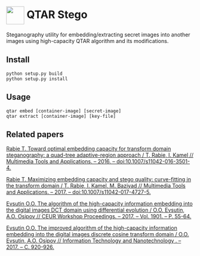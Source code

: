 <img src="resources/icon.png" height="48" width="48" align="absmiddle"> QTAR Stego
====================================================================================
Steganography utility for embedding/extracting secret images into another images using high-capacity QTAR algorithm and its modifications.

## Install
```
python setup.py build
python setup.py install
```

## Usage
```
qtar embed [container-image] [secret-image]
qtar extract [container-image] [key-file]
```

## Related papers
[Rabie T. Toward optimal embedding capacity for transform domain steganography: a quad-tree adaptive-region approach / T. Rabie, I. Kamel // Multimedia Tools and Applications. – 2016. – doi:10.1007/s11042-016-3501-4.](https://link.springer.com/article/10.1007/s11042-016-3501-4)

[Rabie T. Maximizing embedding capacity and stego quality: curve-fitting in the transform domain / T. Rabie, I. Kamel, M. Baziyad // Multimedia Tools and Applications. – 2017. – doi:10.1007/s11042-017-4727-5.](https://link.springer.com/article/10.1007%2Fs11042-017-4727-5)

[Evsutin O.O. The algorithm of the high-capacity information embedding into the digital images DCT domain using differential evolution / O.O. Evsutin, A.O. Osipov // CEUR Workshop Proceedings. – 2017. – Vol. 1901. – P. 55-64.](http://ceur-ws.org/Vol-1901/paper11.pdf)

[Evsutin O.O. The improved algorithm of the high-capacity information embedding into the digital images discrete cosine transform domain / O.O. Evsutin, A.O. Osipov // Information Technology and Nanotechnology . – 2017. – С. 920-926.](http://repo.ssau.ru/bitstream/Informacionnye-tehnologii-i-nanotehnologii/The-improved-algorithm-of-the-highcapacity-information-embedding-into-the-digital-images-discrete-cosine-transform-domain-63819/1/paper%20162_920-926.pdf)